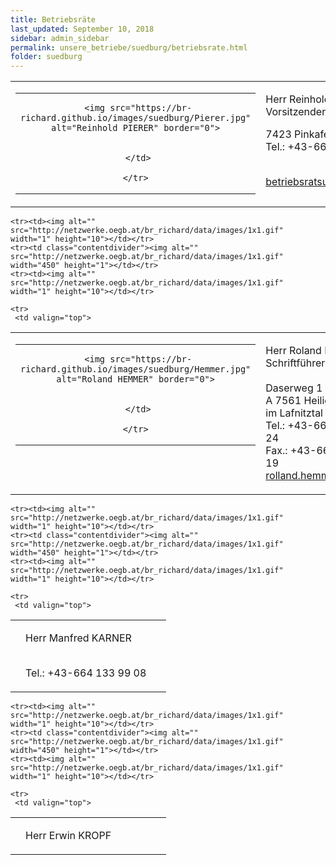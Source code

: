 ```yaml
---
title: Betriebsräte
last_updated: September 10, 2018
sidebar: admin_sidebar
permalink: unsere_betriebe/suedburg/betriebsrate.html
folder: suedburg
---
```


<tbody><tr>
     <td valign="top">
<!-- cacheInfo : e0809deed014bc3d8d539997e93ffd8a -->
<table cellpadding="0" cellspacing="0" border="0" summary="">
 <tbody><tr>
  <td valign="top" class="lauftext">
   <table cellpadding="0" cellspacing="0" border="0" summary="">
    <tbody><tr>
     <td width="217" class="kontaktimage" align="center" valign="middle">
     
     <img src="https://br-richard.github.io/images/suedburg/Pierer.jpg" alt="Reinhold PIERER" border="0">
     
		 
     </td>
     
    </tr>
   </tbody></table>
  </td>
  <td valign="top" class="lauftext" width="217">
   
   <span class="kontaktname">Herr Reinhold PIERER </span><br>
   <span class="kontaktfunktion">Vorsitzender</span><br>
   
   7423 Pinkafeld
   <br>Tel.: +43-664 461 14 94
   
   <br><a href="mailto:betriebsratsuedburg2006@gmail.com" class="kontaktemail">betriebsratsuedburg2006@gmail.com</a>
  </td>
 </tr>
 
 
 
 
 
</tbody></table><!-- R:0.013036966323853  --></td>
    </tr>


    <tr><td><img alt="" src="http://netzwerke.oegb.at/br_richard/data/images/1x1.gif" width="1" height="10"></td></tr>
    <tr><td class="contentdivider"><img alt="" src="http://netzwerke.oegb.at/br_richard/data/images/1x1.gif" width="450" height="1"></td></tr>
    <tr><td><img alt="" src="http://netzwerke.oegb.at/br_richard/data/images/1x1.gif" width="1" height="10"></td></tr>

    <tr>
     <td valign="top">
<!-- cacheInfo : 21f2dd2cab6056ace8666580f4b8507e -->
<table cellpadding="0" cellspacing="0" border="0" summary="">
 <tbody><tr>
  <td valign="top" class="lauftext">
   <table cellpadding="0" cellspacing="0" border="0" summary="">
    <tbody><tr>
     <td width="217" class="kontaktimage" align="center" valign="middle">
     
     <img src="https://br-richard.github.io/images/suedburg/Hemmer.jpg" alt="Roland HEMMER" border="0">
     
		 
     </td>
     
    </tr>
   </tbody></table>
  </td>
  <td valign="top" class="lauftext" width="217">
   
   <span class="kontaktname">Herr Roland HEMMER </span><br>
   <span class="kontaktfunktion">Schriftführer</span><br>
   <br>Daserweg 1<br>
   A 7561 Heiligenkreuz im Lafnitztal
   <br>Tel.: +43-664 412 50 24
   <br>Fax.: +43-664 192 48 19
   <br><a href="mailto:rolland.hemmer@aon.at" class="kontaktemail">rolland.hemmer@aon.at</a>
  </td>
 </tr>
 
 
 
 
 
</tbody></table><!-- R:0.010756015777588  --></td>
    </tr>


    <tr><td><img alt="" src="http://netzwerke.oegb.at/br_richard/data/images/1x1.gif" width="1" height="10"></td></tr>
    <tr><td class="contentdivider"><img alt="" src="http://netzwerke.oegb.at/br_richard/data/images/1x1.gif" width="450" height="1"></td></tr>
    <tr><td><img alt="" src="http://netzwerke.oegb.at/br_richard/data/images/1x1.gif" width="1" height="10"></td></tr>

    <tr>
     <td valign="top">
<!-- cacheInfo : ce09744171f877c313f4b290babd33de -->
<table cellpadding="0" cellspacing="0" border="0" summary="">
 <tbody><tr>
  <td valign="top" class="lauftext">
   
  </td>
  <td valign="top" class="lauftext" width="217">
   
   <span class="kontaktname">Herr Manfred KARNER </span><br>
   
   
   
   <br>Tel.: +43-664 133 99 08
   
   
  </td>
 </tr>
 
 
 
 
 
</tbody></table><!-- R:0.017876863479614  --></td>
    </tr>


    <tr><td><img alt="" src="http://netzwerke.oegb.at/br_richard/data/images/1x1.gif" width="1" height="10"></td></tr>
    <tr><td class="contentdivider"><img alt="" src="http://netzwerke.oegb.at/br_richard/data/images/1x1.gif" width="450" height="1"></td></tr>
    <tr><td><img alt="" src="http://netzwerke.oegb.at/br_richard/data/images/1x1.gif" width="1" height="10"></td></tr>

    <tr>
     <td valign="top">
<!-- cacheInfo : 601f2a772b3d7ebc2d1881f972a936a8 -->
<table cellpadding="0" cellspacing="0" border="0" summary="">
 <tbody><tr>
  <td valign="top" class="lauftext">
   
  </td>
  <td valign="top" class="lauftext" width="217">
   
   <span class="kontaktname">Herr Erwin KROPF </span><br>
   
   
   
   
   
   
  </td>
 </tr>
 
 
 
 
 
</tbody></table><!-- R:0.018550157546997  --></td>
    </tr>
<tr><td><img alt="" src="http://netzwerke.oegb.at/br_richard/data/images/1x1.gif" width="1" height="10"></td></tr>
    <tr><td class="contentdivider"><img alt="" src="http://netzwerke.oegb.at/br_richard/data/images/1x1.gif" width="450" height="1"></td></tr>
   </tbody>
